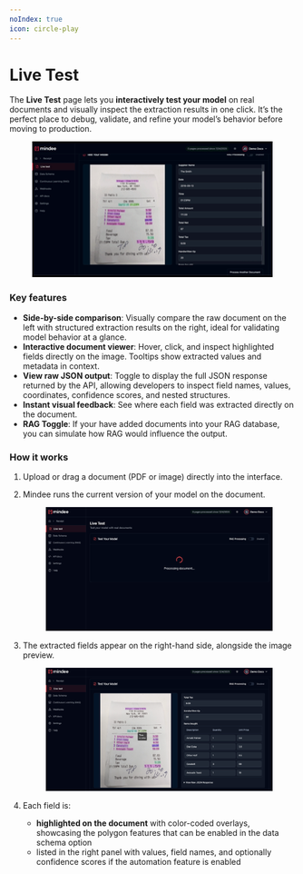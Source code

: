 ```yaml
---
noIndex: true
icon: circle-play
---
```


# Live Test

The **Live Test** page lets you **interactively test your model** on real documents and visually inspect the extraction results in one click. It’s the perfect place to debug, validate, and refine your model’s behavior before moving to production.

<figure><img src="../.gitbook/assets/live test (1).gif" alt=""><figcaption></figcaption></figure>

### Key features

* **Side-by-side comparison**: Visually compare the raw document on the left with structured extraction results on the right, ideal for validating model behavior at a glance.
* **Interactive document viewer**: Hover, click, and inspect highlighted fields directly on the image. Tooltips show extracted values and metadata in context.
* **View raw JSON output**: Toggle to display the full JSON response returned by the API, allowing developers to inspect field names, values, coordinates, confidence scores, and nested structures.
* **Instant visual feedback**: See where each field was extracted directly on the document.
* **RAG Toggle**: If your have added documents into your RAG database, you can simulate how RAG would influence the output.

### How it works

1. Upload or drag a document (PDF or image) directly into the interface.
2.  Mindee runs the current version of your model on the document.

    <figure><img src="../.gitbook/assets/image (1).png" alt=""><figcaption></figcaption></figure>
3.  The extracted fields appear on the right-hand side, alongside the image preview.

    <figure><img src="../.gitbook/assets/image (2).png" alt=""><figcaption></figcaption></figure>
4. Each field is:
   * **highlighted on the document** with color-coded overlays, showcasing the polygon features that can be enabled in the data schema option
   * listed in the right panel with values, field names, and optionally confidence scores if the automation feature is enabled

